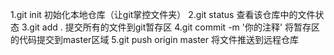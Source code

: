 1.git init 初始化本地仓库（让git掌控文件夹）
2.git status 查看该仓库中的文件状态
3.git add . 提交所有的文件到git暂存区
4.git commit -m '你的注释' 将暂存区的代码提交到master区域
5.git push origin master 将文件推送到远程仓库